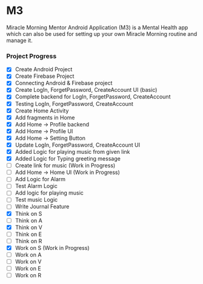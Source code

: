 # M3
Miracle Morning Mentor Android Application (M3) is a Mental Health app which can also be used for setting up your own Miracle Morning routine and manage it.

### Project Progress

- [x] Create Android Project
- [x] Create Firebase Project
- [x] Connecting Android & Firebase project
- [x] Create LogIn, ForgetPassword, CreateAccount UI (basic)
- [x] Complete backend for LogIn, ForgetPassword, CreateAccount
- [x] Testing LogIn, ForgetPassword, CreateAccount
- [x] Create Home Activity
- [x] Add fragments in Home
- [x] Add Home -> Profile backend
- [x] Add Home -> Profile UI
- [x] Add Home -> Setting Button
- [x] Update LogIn, ForgetPassword, CreateAccount UI
- [x] Added Logic for playing music from given link
- [x] Added Logic for Typing greeting message 
- [ ] Create link for music (Work in Progress)
- [ ] Add Home -> Home UI (Work in Progress)
- [ ] Add Logic for Alarm
- [ ] Test Alarm Logic
- [ ] Add logic for playing music
- [ ] Test music Logic
- [ ] Write Journal Feature
- [x] Think on S
- [ ] Think on A
- [x] Think on V
- [ ] Think on E
- [ ] Think on R
- [x] Work on S (Work in Progress)
- [ ] Work on A
- [ ] Work on V
- [ ] Work on E
- [ ] Work on R
